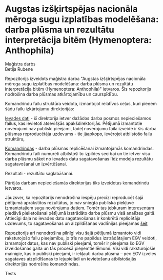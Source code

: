 # Augstas izšķirtspējas nacionāla mēroga sugu izplatības modelēšana: darba plūsma un rezultātu interpretācija bitēm (Hymenoptera: Anthophila)

Maģistra darbs  
Betija Rubene

Repozitorijs izveidots maģistra darba "Augstas izšķirtspējas nacionāla mēroga sugu izplatības modelēšana: 
darba plūsma un rezultātu interpretācija bitēm (Hymenoptera: Anthophila)" ietvaros. Šis repozitorijs nodrošina
darba plūsmas atkārtojamību un caurspīdību.

Komandrindu failu struktūra veidota, izmantojot relatīvos ceļus, kuri pieņem šādu failu izkārtojumu direktorijās:

[Ievades dati](./Ievades_dati) - šī direktorija ietver dažādos darba posmos nepieciešamos failus, kas ievietoti
atsevišķās apakšdirektorijās. Pētījumā izmantotie novērojumi nav publiski pieejami, tādēļ novērojumu faila izveide 
ir šis darba plūsmas reproducētāja uzdevums - tie jāapkopo, ievērojot atbilstošo failu struktūru, 

[Komandrindas](./Komandrindas) - darba plūsmas replicēšanai izmantojamās komandrindas. Komandrindu faili numurēti atbilstoši to izpildes secībai
un tie ietver visu darba plūsmu sākot no ievades datu sagatavošanas līdz modeļa rezultātu sagatavošanai un izvērtēšanai. 

Rezultati - rezultātu saglabāšanai.

Pārējās darbam nepieciešamās direktorijas tiks izveidotas komandrindu ietvaros.


Jāuzsver, ka repozitorijs nenodrošina iespēju precīzi reproducēt šajā pētījumā aprakstītos rezultātus, jo nav sniegta 
publiska piekļuve izmantotajiem sugu novērojumu datiem.  Tomēr tas jebkuram interesentam piedāvā pielietošanai pētījumā 
izstrādāto darba plūsmu visā analīzes gaitā. Attiecīgi daļa no ievades datu sagatavošanas ir konkrētā replicētāja uzdevums, to sagatavošanas un 
aizpildīšanas vadlīnijas pieejamas [šeit](./Ievades_dati/Ievades_dati.md) 

Repozitorijs arī nenodrošina pilnīgi visu šajā pētījumā izmantoto vidi raksturojošo failu pieejamību, jo trīs no papildus izstrādātajiem
EGV veidoti, izmantojot datus, kas nav publiski pieejami, tomēr ir pieejama šo EGV
izveidošanas gaita un tās procesā pieņemtie lēmumi. Visi vidi raksturojošie mainīgie, kas ir publiski pieejami, ir iekļauti
darba plūsmā – pēc EGV izvēles sagataves aizpildīšanas to lejupielādi un ievietošanu atbilstošajās direktorijās nodrošina
komandrindas.

Tests
